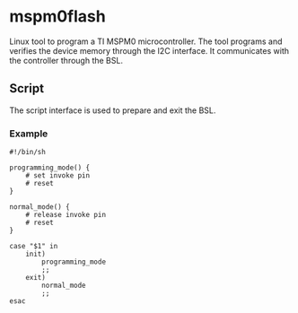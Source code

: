 # mspm0flash

Linux tool to program a TI MSPM0 microcontroller. The tool programs and verifies the
device memory through the I2C interface. It communicates with the controller
through the BSL.

## Script

The script interface is used to prepare and exit the BSL.

### Example

    #!/bin/sh

    programming_mode() {
        # set invoke pin
        # reset
    }

    normal_mode() {
        # release invoke pin
        # reset
    }

    case "$1" in
    	init)
    		programming_mode
    		;;
    	exit)
    		normal_mode
    		;;
    esac
